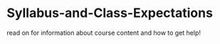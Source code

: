 # Syllabus-and-Class-Expectations
read on for information about course content and how to get help!
